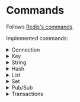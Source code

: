 # Commands

Follows [Redis's commands](https://redis.io/commands).

Implemented commands:

<details>
    <summary>Connection</summary>

- ECHO
- PING
- QUIT

</details>

<details>
    <summary>Key</summary>

- DEL
- EXISTS
- RENAME
- EXPIRE
- EXPIREAT

</details>

<details>
    <summary>String</summary>

- APPEND
- GET
- INCRBY
- INCR
- SET

</details>

<details>
    <summary>Hash</summary>

- HGET
- HGETALL
- HKEYS
- HVALS
- HSET
- HDEL
- HEXISTS
- HLEN
- HSTRLEN

</details>

<details>
    <summary>List</summary>

- LPUSH
- RPUSH
- LPOP
- RPOP
- LLEN
- LRANGE
- LINDEX
- LSET
- LREM

</details>

<details>
    <summary>Set</summary>

- SADD
- SMEMBERS
- SISMEMBER
- SCARD
- SDIFF
- SINTER
- SUNION
- SMOVE
- SREM

</details>

<details>
    <summary>Pub/Sub</summary>

- SUBSCRIBE
- UNSUBSCRIBE
- PUBLISH

</details>

<details>
    <summary>Transactions</summary>

- MULTI
- EXEC
- DISCARD
- WATCH

</details>
